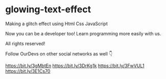 # glowing-text-effect
Making a glitch effect using Html Css JavaScript


Now you can be a developer too! Learn programming more easily with us.

All rights reserved!

Follow OurDevs on other social networks as well 👇

https://bit.ly/3gMbtEn https://bit.ly/3DrKg1k https://bit.ly/3FwVUL1 https://bit.ly/3E1Cs70

